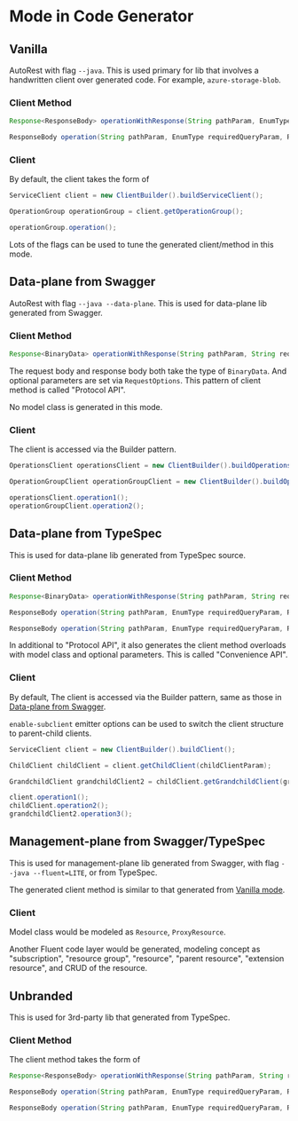 # Mode in Code Generator

## Vanilla

AutoRest with flag `--java`. This is used primary for lib that involves a handwritten client over generated code. For example, `azure-storage-blob`.

### Client Method

```java
Response<ResponseBody> operationWithResponse(String pathParam, EnumType requiredQueryParam, RequestBody body, EnumType optionalQueryParam, String optionalHeaderParam, Context context);

ResponseBody operation(String pathParam, EnumType requiredQueryParam, RequestBody body);
```

### Client

By default, the client takes the form of

```java
ServiceClient client = new ClientBuilder().buildServiceClient();

OperationGroup operationGroup = client.getOperationGroup();

operationGroup.operation();
```

Lots of the flags can be used to tune the generated client/method in this mode.

## Data-plane from Swagger

AutoRest with flag `--java --data-plane`. This is used for data-plane lib generated from Swagger.

### Client Method

```java
Response<BinaryData> operationWithResponse(String pathParam, String requiredQueryParam, BinaryData body, RequestOptions requestOptions);
```

The request body and response body both take the type of `BinaryData`. And optional parameters are set via `RequestOptions`. This pattern of client method is called "Protocol API".

No model class is generated in this mode.

### Client

The client is accessed via the Builder pattern.

```java
OperationsClient operationsClient = new ClientBuilder().buildOperationsClient();

OperationGroupClient operationGroupClient = new ClientBuilder().buildOperationGroupClient();

operationsClient.operation1();
operationGroupClient.operation2();
```

## Data-plane from TypeSpec

This is used for data-plane lib generated from TypeSpec source.

### Client Method

```java
Response<BinaryData> operationWithResponse(String pathParam, String requiredQueryParam, BinaryData body, RequestOptions requestOptions);

ResponseBody operation(String pathParam, EnumType requiredQueryParam, RequestBody body);

ResponseBody operation(String pathParam, EnumType requiredQueryParam, RequestBody body, EnumType optionalQueryParam, String optionalHeaderParam);
```

In additional to "Protocol API", it also generates the client method overloads with model class and optional parameters. This is called "Convenience API".

### Client

By default, The client is accessed via the Builder pattern, same as those in [Data-plane from Swagger](#data-plane-from-swagger).

`enable-subclient` emitter options can be used to switch the client structure to parent-child clients.

```java
ServiceClient client = new ClientBuilder().buildClient();

ChildClient childClient = client.getChildClient(childClientParam);

GrandchildClient grandchildClient2 = childClient.getGrandchildClient(grandchildParam);

client.operation1();
childClient.operation2();
grandchildClient2.operation3();
```

## Management-plane from Swagger/TypeSpec

This is used for management-plane lib generated from Swagger, with flag `--java --fluent=LITE`, or from TypeSpec.

The generated client method is similar to that generated from [Vanilla mode](#vanilla).

### Client

Model class would be modeled as `Resource`, `ProxyResource`.

Another Fluent code layer would be generated, modeling concept as "subscription", "resource group", "resource", "parent resource", "extension resource", and CRUD of the resource.

## Unbranded

This is used for 3rd-party lib that generated from TypeSpec.

### Client Method

The client method takes the form of
```java
Response<ResponseBody> operationWithResponse(String pathParam, String requiredQueryParam, BinaryData body, RequestOptions requestOptions);

ResponseBody operation(String pathParam, EnumType requiredQueryParam, RequestBody body);

ResponseBody operation(String pathParam, EnumType requiredQueryParam, RequestBody body, EnumType optionalQueryParam, String optionalHeaderParam);
```
